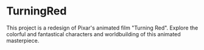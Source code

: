 # TurningRed
This project is a redesign of Pixar's animated film "Turning Red". Explore the colorful and fantastical characters and worldbuilding of this animated masterpiece.
